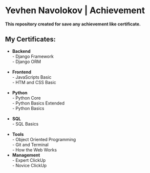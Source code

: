 # Yevhen Navolokov | Achievement

<strong>This repository created for save any achievement like certificate.</strong>

## My Certificates:
<ul>
<li>
    <strong>Backend</strong> <br>
    - Django Framework <br>
    - Django ORM <br>
 <br>
</li>
<li>
    <strong>Frontend</strong> <br>
    - JavaScripts Basic <br>
    - HTM and CSS Basic <br>
 <br>
</li>
<li>
    <strong>Python</strong> <br>
    - Python Core <br>
    - Python Basics Extended <br>
    - Python Basics <br>
 <br>
</li>
<li>
    <strong>SQL</strong> <br>
    - SQL Basics <br>
 <br>
</li>
<li>
    <strong>Tools</strong> <br>
    - Object Oriented Programming <br>
    - Git and Terminal <br>
    - How the Web Works <br>
</li>
<li>
    <strong>Management</strong> <br>
    - Expert ClickUp <br>
    - Novice ClickUp <br>
 <br>
</li>
</ul>